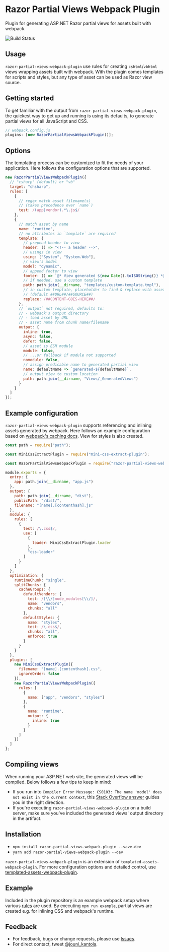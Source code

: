 # Razor Partial Views Webpack Plugin

Plugin for generating ASP.NET Razor partial views for assets built with webpack.

![Build Status](https://github.com/jouni-kantola/razor-partial-views-webpack-plugin/workflows/Node.js%20CI/badge.svg)

## Usage

`razor-partial-views-webpack-plugin` use rules for creating `cshtml`/`vbhtml` views wrapping assets built with webpack. With the plugin comes templates for scripts and styles, but any type of asset can be used as Razor view source.

## Getting started

To get familiar with the output from `razor-partial-views-webpack-plugin`, the quickest way to get up and running is using its defaults, to generate partial views for all JavaScript and CSS.

```javascript
// webpack.config.js
plugins: [new RazorPartialViewsWebpackPlugin()];
```

## Options

The templating process can be customized to fit the needs of your application. Here follows the configuration options that are supported.

```javascript
new RazorPartialViewsWebpackPlugin({
  // "csharp" (default) or "vb"
  target: "chsharp",
  rules: [
    {
      // regex match asset filename(s)
      // (takes precedence over `name`)
      test: /(app|vendor).*\.js$/
    },
    {
      // match asset by name
      name: "runtime",
      // no attributes in `template` are required
      template: {
        // prepend header to view
        header: () => "<!-- a header -->",
        // usings in view
        using: ["System", "System.Web"],
        // view's model
        model: "dynamic",
        // append footer to view
        footer: () => `@* View generated ${new Date().toISOString()} *@`,
        // if needed, use a custom template
        path: path.join(__dirname, "templates/custom-template.tmpl"),
        // in custom template, placeholder to find & replace with asset
        // (default ##URL##/##SOURCE##)
        replace: /##CONTENT-GOES-HERE##/
      },
      // `output` not required, defaults to:
      // - webpack's output directory
      // - load asset by URL
      // - asset name from chunk name/filename
      output: {
        inline: true,
        async: false,
        defer: false,
        // asset is ESM module
        module: false,
        // ...or fallback if module not supported
        nomodule: false,
        // assign predicable name to generated partial view
        name: defaultName => `generated-${defaultName}`,
        // output view to custom location
        path: path.join(__dirname, "Views/_GeneratedViews")
      }
    }
  ]
});
```

## Example configuration

`razor-partial-views-webpack-plugin` supports referencing and inlining assets generated by webpack. Here follows an example configuration based on [webpack's caching docs](https://webpack.js.org/guides/caching/). View for styles is also created.

```javascript
const path = require("path");

const MiniCssExtractPlugin = require("mini-css-extract-plugin");

const RazorPartialViewsWebpackPlugin = require("razor-partial-views-webpack-plugin");

module.exports = {
  entry: {
    app: path.join(__dirname, "app.js")
  },
  output: {
    path: path.join(__dirname, "dist"),
    publicPath: "/dist/",
    filename: "[name].[contenthash].js"
  },
  module: {
    rules: [
      {
        test: /\.css$/,
        use: [
          {
            loader: MiniCssExtractPlugin.loader
          },
          "css-loader"
        ]
      }
    ]
  },
  optimization: {
    runtimeChunk: "single",
    splitChunks: {
      cacheGroups: {
        defaultVendors: {
          test: /[\\/]node_modules[\\/]/,
          name: "vendors",
          chunks: "all"
        },
        defaultStyles: {
          name: "styles",
          test: /\.css$/,
          chunks: "all",
          enforce: true
        }
      }
    }
  },
  plugins: [
    new MiniCssExtractPlugin({
      filename: "[name].[contenthash].css",
      ignoreOrder: false
    }),
    new RazorPartialViewsWebpackPlugin({
      rules: [
        {
          name: ["app", "vendors", "styles"]
        },
        {
          name: "runtime",
          output: {
            inline: true
          }
        }
      ]
    })
  ]
};
```

## Compiling views

When running your ASP.NET web site, the generated views will be compiled. Below follows a few tips to keep in mind:

- If you run into `Compiler Error Message: CS0103: The name 'model' does not exist in the current context`, this [Stack Overflow answer](https://stackoverflow.com/a/19696998) guides you in the right direction.
- If you're executing `razor-partial-views-webpack-plugin` on a build server, make sure you've included the generated views' output directory in the artifact.

## Installation

- `npm install razor-partial-views-webpack-plugin --save-dev`
- `yarn add razor-partial-views-webpack-plugin --dev`

`razor-partial-views-webpack-plugin` is an extension of `templated-assets-webpack-plugin`. For more configuration options and detailed control, use [templated-assets-webpack-plugin](https://github.com/jouni-kantola/templated-assets-webpack-plugin).

## Example

Included in the plugin repository is an example webpack setup where various [rules](https://github.com/jouni-kantola/razor-partial-views-webpack-plugin/blob/master/example/razor-partial-views-config.js) are used. By executing `npm run example`, partial views are created e.g. for inlining CSS and webpack's runtime.

## Feedback

- For feedback, bugs or change requests, please use [Issues](https://github.com/jouni-kantola/razor-partial-views-webpack-plugin/issues).
- For direct contact, tweet [@jouni_kantola](https://twitter.com/jouni_kantola).
